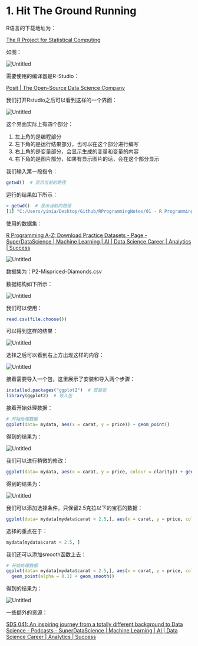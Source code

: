 # 1. Hit The Ground Running

R语言的下载地址为：

[The R Project for Statistical Computing](https://www.r-project.org/)

如图：

![Untitled](1%20Hit%20The%20Ground%20Running%20b140198b1c92480b8323ad0548acace0/Untitled.png)

需要使用的编译器是R-Studio：

[Posit | The Open-Source Data Science Company](https://posit.co/)

我们打开Rstudio之后可以看到这样的一个界面：

![Untitled](1%20Hit%20The%20Ground%20Running%20b140198b1c92480b8323ad0548acace0/Untitled%201.png)

这个界面实际上有四个部分：

1. 左上角的是编程部分
2. 左下角的是运行结果部分，也可以在这个部分进行编写
3. 右上角的是变量部分，会显示生成的变量和变量的内容
4. 右下角的是图片部分，如果有显示图片的话，会在这个部分显示

我们输入第一段指令：

```r
getwd()  # 显示当前的路径
```

运行的结果如下所示：

```r
> getwd()  # 显示当前的路径
[1] "C:/Users/yinia/Desktop/Github/RProgrammingNotes/01 - R Programming A-Z R For Data Science With Real Exercises!/1. Hit The Ground Running"
```

使用的数据集：

[R Programming A-Z: Download Practice Datasets - Page - SuperDataScience | Machine Learning | AI | Data Science Career | Analytics | Success](https://www.superdatascience.com/pages/rcourse)

![Untitled](1%20Hit%20The%20Ground%20Running%20b140198b1c92480b8323ad0548acace0/Untitled%202.png)

数据集为：P2-Mispriced-Diamonds.csv

数据结构如下所示：

![Untitled](1%20Hit%20The%20Ground%20Running%20b140198b1c92480b8323ad0548acace0/Untitled%203.png)

我们可以使用：

```r
read.csv(file.choose())
```

可以得到这样的结果：

![Untitled](1%20Hit%20The%20Ground%20Running%20b140198b1c92480b8323ad0548acace0/Untitled%204.png)

选择之后可以看到右上方出现这样的内容：

![Untitled](1%20Hit%20The%20Ground%20Running%20b140198b1c92480b8323ad0548acace0/Untitled%205.png)

接着需要导入一个包，这里展示了安装和导入两个步骤：

```r
installed.packages("ggplot2")  # 安装包
library(ggplot2)  # 导入包
```

接着开始处理数据：

```r
# 开始处理数据
ggplot(data= mydata, aes(x = carat, y = price)) + geom_point()
```

得到的结果为：

![Untitled](1%20Hit%20The%20Ground%20Running%20b140198b1c92480b8323ad0548acace0/Untitled%206.png)

我们可以进行稍微的修改：

```r
ggplot(data= mydata, aes(x = carat, y = price, colour = clarity)) + geom_point()
```

得到的结果为：

![Untitled](1%20Hit%20The%20Ground%20Running%20b140198b1c92480b8323ad0548acace0/Untitled%207.png)

我们可以添加选择条件，只保留2.5克拉以下的宝石的数据：

```r
ggplot(data= mydata[mydata$carat < 2.5,], aes(x = carat, y = price, colour = clarity)) + geom_point(alpha = 0.1)
```

选择的重点在于：

```r
mydata[mydata$carat < 2.5, ]
```

我们还可以添加smooth函数上去：

```r
# 开始处理数据
ggplot(data= mydata[mydata$carat < 2.5,], aes(x = carat, y = price, colour = clarity)) + 
  geom_point(alpha = 0.1) + geom_smooth()
```

得到的结果为：

![Untitled](1%20Hit%20The%20Ground%20Running%20b140198b1c92480b8323ad0548acace0/Untitled%208.png)

一些额外的资源：

[SDS 041: An inspiring journey from a totally different background to Data Science - Podcasts - SuperDataScience | Machine Learning | AI | Data Science Career | Analytics | Success](https://www.superdatascience.com/podcast/sds-041-inspiring-journey-totally-different-background-data-science)
